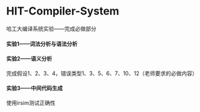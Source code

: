 # HIT-Compiler-System

哈工大编译系统实验——完成必做部分

#### 实验1——词法分析与语法分析

#### 实验2——语义分析

完成假设1、2、3、4，错误类型1、3、5、6、7、10、12（老师要求的必做内容）

#### 实验3——中间代码生成

使用irsim测试正确性

